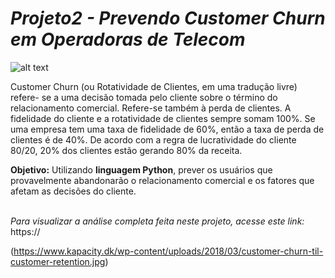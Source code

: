 # <i>Projeto2 - Prevendo Customer Churn em Operadoras de Telecom</i>


![alt text](https://github.com/paulopiai/Projeto2-Prevendo_Customer_Churn_Operadora_Telecom/blob/main/imagens/churn.jpg?raw=true)

Customer Churn (ou Rotatividade de Clientes, em uma tradução livre) refere- se a uma decisão tomada pelo cliente sobre o término do relacionamento comercial. Refere-se também à perda de clientes. A fidelidade do cliente e a rotatividade de clientes sempre somam 100%. Se uma empresa tem uma taxa de fidelidade de 60%, então a taxa de perda de clientes é de 40%. De acordo com a regra de lucratividade do cliente 80/20, 20% dos clientes estão gerando 80% da receita.

<b>Objetivo:</b> Utilizando <b>linguagem Python</b>, prever os usuários que provavelmente abandonarão o relacionamento comercial e os fatores que afetam as decisões do cliente.
<br><br>

<i>Para visualizar a análise completa feita neste projeto, acesse este link:</i><br>
https://

(https://www.kapacity.dk/wp-content/uploads/2018/03/customer-churn-til-customer-retention.jpg)
